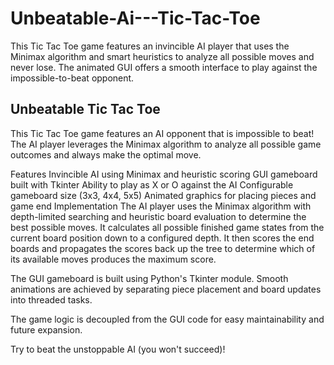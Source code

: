 # Unbeatable-Ai---Tic-Tac-Toe
This Tic Tac Toe game features an invincible AI player that uses the Minimax algorithm and smart heuristics to analyze all possible moves and never lose. The animated GUI offers a smooth interface to play against the impossible-to-beat opponent.


## Unbeatable Tic Tac Toe
This Tic Tac Toe game features an AI opponent that is impossible to beat! The AI player leverages the Minimax algorithm to analyze all possible game outcomes and always make the optimal move.

Features
Invincible AI using Minimax and heuristic scoring
GUI gameboard built with Tkinter
Ability to play as X or O against the AI
Configurable gameboard size (3x3, 4x4, 5x5)
Animated graphics for placing pieces and game end
Implementation
The AI player uses the Minimax algorithm with depth-limited searching and heuristic board evaluation to determine the best possible moves. It calculates all possible finished game states from the current board position down to a configured depth. It then scores the end boards and propagates the scores back up the tree to determine which of its available moves produces the maximum score.

The GUI gameboard is built using Python's Tkinter module. Smooth animations are achieved by separating piece placement and board updates into threaded tasks.

The game logic is decoupled from the GUI code for easy maintainability and future expansion.

Try to beat the unstoppable AI (you won't succeed)!
